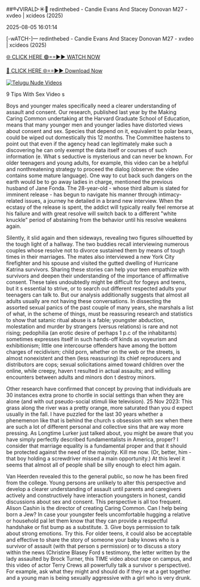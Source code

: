 ##®️√VIRAL▷☀️👄    redinthebed - Candie Evans And Stacey Donovan M27 - xvdeo &#124; xcideos (2025)

2025-08-05 16:01:14



[-wATCH-]—    redinthebed - Candie Evans And Stacey Donovan M27 - xvdeo &#124; xcideos (2025)

[🌐 CLICK HERE 🟢==►► WATCH NOW](https://www.youtucams.com/tracking/githubcom)

[🔴 CLICK HERE 🌐==►► Download Now](https://www.youtucams.com/tracking/githubcom)

[![Telugu Nude Videos](https://i.imgur.com/dJHk4Zq.gif)](https://www.youtucams.com/tracking/githubcom)



9 Tips With Sex Video s

Boys and younger males specifically need a clearer understanding of assault and consent. Our research, published last year by the Making Caring Common undertaking at the Harvard Graduate School of Education, means that many younger men and younger ladies have distorted views about consent and sex. Species that depend on it, equivalent to polar bears, could be wiped out domestically this 12 months. The Committee hastens to point out that even if the agency head can legitimately make such a discovering he can only exempt the data itself or courses of such information (e. What s seductive is mysterious and can never be known. For older teenagers and young adults, for example, this video can be a helpful and nonthreatening strategy to proceed the dialog (observe: the video contains some mature language). One way to cut back such dangers on the earth would be to go away ladies in charge, mentioned the previous husband of Jane Fonda. The 28-year-old - whose third album is slated for imminent release - has begun to navigate his manner through intimacy-related issues, a journey he detailed in a brand new interview. When the ecstasy of the release is spent, the addict will typically really feel remorse at his failure and with great resolve will switch back to a different "white knuckle" period of abstaining from the behavior until his resolve weakens again.

Silently, it slid again and then sideways, revealing two figures silhouetted by the tough light of a hallway. The two buddies recall interviewing numerous couples whose resolve not to divorce sustained them by means of tough times in their marriages. The mates also interviewed a new York City firefighter and his spouse and visited the gutted dwelling of Hurricane Katrina survivors. Sharing these stories can help your teen empathize with survivors and deepen their understanding of the importance of affirmative consent. These tales undoubtedly might be difficult for fogeys and teens, but it s essential to strive, or to search out different respected adults your teenagers can talk to. But our analysis additionally suggests that almost all adults usually are not having these conversations. In dissecting the assorted sexual panics of the past couple of many years, she marshals a list of what, in the scheme of things, must be reassuring research and statistics to show that satanic ritual abuse is a fable; youngster abduction, molestation and murder by strangers (versus relations) is rare and not rising; pedophilia (an erotic desire of perhaps 1 p.c of the inhabitants) sometimes expresses itself in such  hands-off  kinds as voyeurism and exhibitionism; little one intercourse offenders have among the bottom charges of recidivism; child porn, whether on the web or the streets, is almost nonexistent and then (less reassuring) its chief reproducers and distributors are cops; sexual solicitations aimed toward children over the online, while creepy, haven t resulted in actual assaults; and  willing  encounters between adults and minors don t destroy minors.

Other research have confirmed that concept by proving that individuals are 30 instances extra prone to chortle in social settings than when they are alone (and with out pseudo-social stimuli like television). 25 Nov 2023: This grass along the river was a pretty orange, more saturated than you d expect usually in the fall. I have puzzled for the last 30 years whether a phenemenon like that is behind the church s obsession with sex when there are such a lot of different personal and collective sins that are way more pressing. As Longtime Lurker just talked about, you might be aware that you have simply perfectly described fundamentalists in America, proper? I consider that marriage equality is a fundamental proper and that it should be protected against the need of the majority. Kill me now. (Or, better, him - that boy holding a screwdriver missed a main opportunity.) At this level it seems that almost all of people shall be silly enough to elect him again.

Van Heerden revealed this to the general public, so now he has been fired from the college. Young persons are unlikely to alter this perspective and develop a clearer understanding of assault until parents and caregivers actively and constructively have interaction youngsters in honest, candid discussions about sex and consent. This perspective is all too frequent. Alison Cashin is the director of creating Caring Common. Can I help being born a Jew? In case your youngster feels uncomfortable hugging a relative or household pal let them know that they can provide a respectful handshake or fist bump as a substitute. 3. Give boys permission to talk about strong emotions. Try this. For older teens, it could also be acceptable and effective to share the story of someone your baby knows who is a survivor of assault (with that person s permission) or to discuss a story within the news (Christine Blasey Ford s testimony, the letter written by the lady assaulted by Brock Turner, this TIME video about rape on campus, and this video of actor Terry Crews all powerfully talk a survivor s perspective). For example, ask what they might and should do if they re at a get together and a young man is being sexually aggressive with a girl who is very drunk.